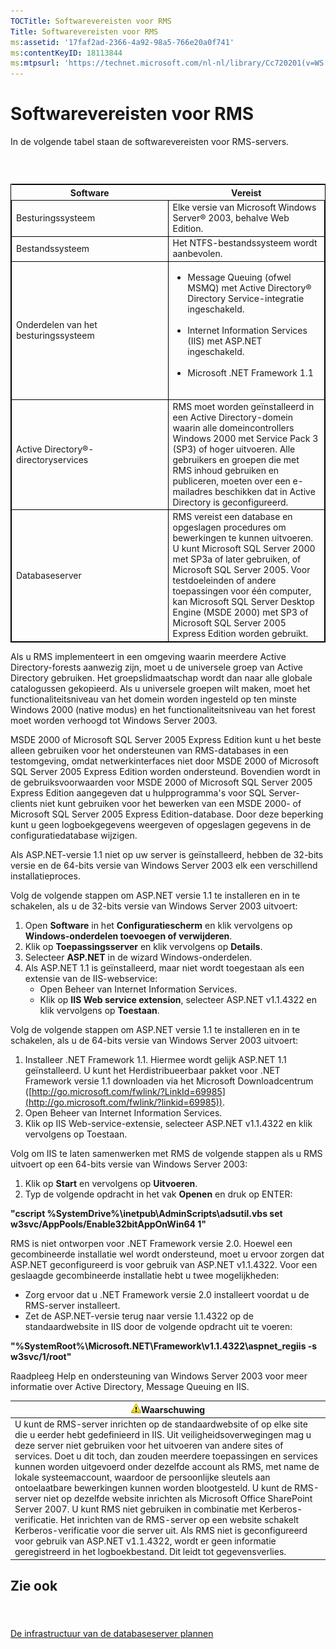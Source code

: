 ```yaml
---
TOCTitle: Softwarevereisten voor RMS
Title: Softwarevereisten voor RMS
ms:assetid: '17faf2ad-2366-4a92-98a5-766e20a0f741'
ms:contentKeyID: 18113844
ms:mtpsurl: 'https://technet.microsoft.com/nl-nl/library/Cc720201(v=WS.10)'
---
```


Softwarevereisten voor RMS
==========================

In de volgende tabel staan de softwarevereisten voor RMS-servers.

###  

 
<table style="border:1px solid black;">
<colgroup>
<col width="50%" />
<col width="50%" />
</colgroup>
<thead>
<tr class="header">
<th>Software</th>
<th>Vereist</th>
</tr>
</thead>
<tbody>
<tr class="odd">
<td style="border:1px solid black;">Besturingssysteem</td>
<td style="border:1px solid black;">Elke versie van Microsoft Windows Server® 2003, behalve Web Edition.</td>
</tr>
<tr class="even">
<td style="border:1px solid black;">Bestandssysteem</td>
<td style="border:1px solid black;">Het NTFS-bestandssysteem wordt aanbevolen.</td>
</tr>
<tr class="odd">
<td style="border:1px solid black;">Onderdelen van het besturingssysteem</td>
<td style="border:1px solid black;"><ul>
<li>Message Queuing (ofwel MSMQ) met Active Directory® Directory Service-integratie ingeschakeld.<br />
<br />
</li>
<li>Internet Information Services (IIS) met ASP.NET ingeschakeld.<br />
<br />
</li>
<li>Microsoft .NET Framework 1.1<br />
<br />
</li>
</ul></td>
</tr>
<tr class="even">
<td style="border:1px solid black;">Active Directory®-directoryservices</td>
<td style="border:1px solid black;">RMS moet worden geïnstalleerd in een Active Directory-domein waarin alle domeincontrollers Windows 2000 met Service Pack 3 (SP3) of hoger uitvoeren. Alle gebruikers en groepen die met RMS inhoud gebruiken en publiceren, moeten over een e-mailadres beschikken dat in Active Directory is geconfigureerd.</td>
</tr>
<tr class="odd">
<td style="border:1px solid black;">Databaseserver</td>
<td style="border:1px solid black;">RMS vereist een database en opgeslagen procedures om bewerkingen te kunnen uitvoeren. U kunt Microsoft SQL Server 2000 met SP3a of later gebruiken, of Microsoft SQL Server 2005. Voor testdoeleinden of andere toepassingen voor één computer, kan Microsoft SQL Server Desktop Engine (MSDE 2000) met SP3 of Microsoft SQL Server 2005 Express Edition worden gebruikt.</td>
</tr>
</tbody>
</table>
  
Als u RMS implementeert in een omgeving waarin meerdere Active Directory-forests aanwezig zijn, moet u de universele groep van Active Directory gebruiken. Het groepslidmaatschap wordt dan naar alle globale catalogussen gekopieerd. Als u universele groepen wilt maken, moet het functionaliteitsniveau van het domein worden ingesteld op ten minste Windows 2000 (native modus) en het functionaliteitsniveau van het forest moet worden verhoogd tot Windows Server 2003.
  
MSDE 2000 of Microsoft SQL Server 2005 Express Edition kunt u het beste alleen gebruiken voor het ondersteunen van RMS-databases in een testomgeving, omdat netwerkinterfaces niet door MSDE 2000 of Microsoft SQL Server 2005 Express Edition worden ondersteund. Bovendien wordt in de gebruiksvoorwaarden voor MSDE 2000 of Microsoft SQL Server 2005 Express Edition aangegeven dat u hulpprogramma's voor SQL Server-clients niet kunt gebruiken voor het bewerken van een MSDE 2000- of Microsoft SQL Server 2005 Express Edition-database. Door deze beperking kunt u geen logboekgegevens weergeven of opgeslagen gegevens in de configuratiedatabase wijzigen.
  
Als ASP.NET-versie 1.1 niet op uw server is geïnstalleerd, hebben de 32-bits versie en de 64-bits versie van Windows Server 2003 elk een verschillend installatieproces.
  
Volg de volgende stappen om ASP.NET versie 1.1 te installeren en in te schakelen, als u de 32-bits versie van Windows Server 2003 uitvoert:
  
1.  Open **Software** in het **Configuratiescherm** en klik vervolgens op **Windows-onderdelen toevoegen of verwijderen**.  
2.  Klik op **Toepassingsserver** en klik vervolgens op **Details**.  
3.  Selecteer **ASP.NET** in de wizard Windows-onderdelen.  
4.  Als ASP.NET 1.1 is geïnstalleerd, maar niet wordt toegestaan als een extensie van de IIS-webservice:  
    -   Open Beheer van Internet Information Services.  
    -   Klik op **IIS Web service extension**, selecteer ASP.NET v1.1.4322 en klik vervolgens op **Toestaan**.
  
Volg de volgende stappen om ASP.NET versie 1.1 te installeren en in te schakelen, als u de 64-bits versie van Windows Server 2003 uitvoert:
  
1.  Installeer .NET Framework 1.1. Hiermee wordt gelijk ASP.NET 1.1 geïnstalleerd. U kunt het Herdistribueerbaar pakket voor .NET Framework versie 1.1 downloaden via het Microsoft Downloadcentrum ([http://go.microsoft.com/fwlink/?LinkId=69985](http://go.microsoft.com/fwlink/?linkid=69985)).  
2.  Open Beheer van Internet Information Services.  
3.  Klik op IIS Web-service-extensie, selecteer ASP.NET v1.1.4322 en klik vervolgens op Toestaan.
  
Volg om IIS te laten samenwerken met RMS de volgende stappen als u RMS uitvoert op een 64-bits versie van Windows Server 2003:
  
1.  Klik op **Start** en vervolgens op **Uitvoeren**.  
2.  Typ de volgende opdracht in het vak **Openen** en druk op ENTER:
  
**"cscript %SystemDrive%\\inetpub\\AdminScripts\\adsutil.vbs set w3svc/AppPools/Enable32bitAppOnWin64 1"**
  
RMS is niet ontworpen voor .NET Framework versie 2.0. Hoewel een gecombineerde installatie wel wordt ondersteund, moet u ervoor zorgen dat ASP.NET geconfigureerd is voor gebruik van ASP.NET v1.1.4322. Voor een geslaagde gecombineerde installatie hebt u twee mogelijkheden:
  
-   Zorg ervoor dat u .NET Framework versie 2.0 installeert voordat u de RMS-server installeert.  
-   Zet de ASP.NET-versie terug naar versie 1.1.4322 op de standaardwebsite in IIS door de volgende opdracht uit te voeren:
  
**"%SystemRoot%\\Microsoft.NET\\Framework\\v1.1.4322\\aspnet\_regiis -s w3svc/1/root"**
  
Raadpleeg Help en ondersteuning van Windows Server 2003 voor meer informatie over Active Directory, Message Queuing en IIS.
  
| ![](images/Cc720201.Caution(WS.10).gif)Waarschuwing                                                                                                                                                                                                                                                                                                                                                                                                                                                                                                                                                                                                                                                                                                                                                                                                                                          |  
|---------------------------------------------------------------------------------------------------------------------------------------------------------------------------------------------------------------------------------------------------------------------------------------------------------------------------------------------------------------------------------------------------------------------------------------------------------------------------------------------------------------------------------------------------------------------------------------------------------------------------------------------------------------------------------------------------------------------------------------------------------------------------------------------------------------------------------------------------------------------------------------------------------------------------|  
| U kunt de RMS-server inrichten op de standaardwebsite of op elke site die u eerder hebt gedefinieerd in IIS. Uit veiligheidsoverwegingen mag u deze server niet gebruiken voor het uitvoeren van andere sites of services. Doet u dit toch, dan zouden meerdere toepassingen en services kunnen worden uitgevoerd onder dezelfde account als RMS, met name de lokale systeemaccount, waardoor de persoonlijke sleutels aan ontoelaatbare bewerkingen kunnen worden blootgesteld. U kunt de RMS-server niet op dezelfde website inrichten als Microsoft Office SharePoint Server 2007. U kunt RMS niet gebruiken in combinatie met Kerberos-verificatie. Het inrichten van de RMS-server op een website schakelt Kerberos-verificatie voor die server uit. Als RMS niet is geconfigureerd voor gebruik van ASP.NET v1.1.4322, wordt er geen informatie geregistreerd in het logboekbestand. Dit leidt tot gegevensverlies. |
  
Zie ook  
-------
  
####  
  
[De infrastructuur van de databaseserver plannen](https://technet.microsoft.com/b12354bd-3143-4d1f-b5aa-450c4550653c)
